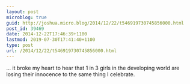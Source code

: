 ```yaml
---
layout: post
microblog: true
guid: http://joshua.micro.blog/2014/12/22/t546919730745856000.html
post_id: 39469
date: 2014-12-22T17:46:39+1100
lastmod: 2019-07-30T17:41:40+1100
type: post
url: /2014/12/22/t546919730745856000.html
---
```

... it broke my heart to hear that 1 in 3 girls in the developing world are losing their innocence to the same thing I celebrate.
